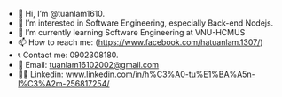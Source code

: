 - 👋 Hi, I’m @tuanlam1610.
- 👀 I’m interested in Software Engineering, especially Back-end Nodejs.
- 🌱 I’m currently learning Software Engineering at VNU-HCMUS
- 📫 How to reach me: (https://www.facebook.com/hatuanlam.1307/)
- 📞 Contact me: 0902308180.
- 📧 Email: tuanlam16102002@gmail.com
- 🧑‍💼 Linkedin: www.linkedin.com/in/h%C3%A0-tu%E1%BA%A5n-l%C3%A2m-256817254/


<!--
**tuanlam1610/tuanlam1610** is a ✨ _special_ ✨ repository because its `README.md` (this file) appears on your GitHub profile.

Here are some ideas to get you started:

- 🔭 I’m currently working on ...
- 🌱 I’m currently learning ...
- 👯 I’m looking to collaborate on ...
- 🤔 I’m looking for help with ...
- 💬 Ask me about ...
- 📫 How to reach me: ...
- 😄 Pronouns: ...
- ⚡ Fun fact: ...
-->
